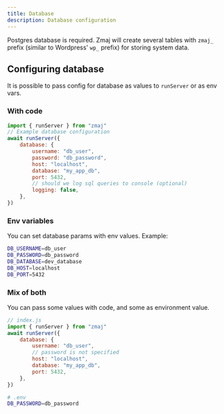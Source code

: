 ```yaml
---
title: Database
description: Database configuration
---
```


Postgres database is required.
Zmaj will create several tables with `zmaj_` prefix (similar to Wordpress' `wp_` prefix) for storing system data.

## Configuring database

It is possible to pass config for database as values to `runServer` or as env vars.

### With code

```js
import { runServer } from "zmaj"
// Example database configuration
await runServer({
	database: {
		username: "db_user",
		password: "db_password",
		host: "localhost",
		database: "my_app_db",
		port: 5432,
		// should we log sql queries to console (optional)
		logging: false,
	},
})
```

### Env variables

You can set database params with env values.
Example:

```bash
DB_USERNAME=db_user
DB_PASSWORD=db_password
DB_DATABASE=dev_database
DB_HOST=localhost
DB_PORT=5432
```

### Mix of both

You can pass some values with code, and some as environment value.

```js
// index.js
import { runServer } from "zmaj"
await runServer({
	database: {
		username: "db_user",
		// password is not specified
		host: "localhost",
		database: "my_app_db",
		port: 5432,
	},
})
```

```bash
# .env
DB_PASSWORD=db_password
```
